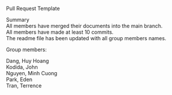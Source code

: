 Pull Request Template  

  Summary  
  All members have merged their documents into the main branch.  
  All members have made at least 10 commits.   
  The readme file has been updated with all group members names.  
 
  
  Group members:
  
  Dang, Huy Hoang  
  Kodida, John  
  Nguyen, Minh Cuong  
  Park, Eden  
  Tran, Terrence  
